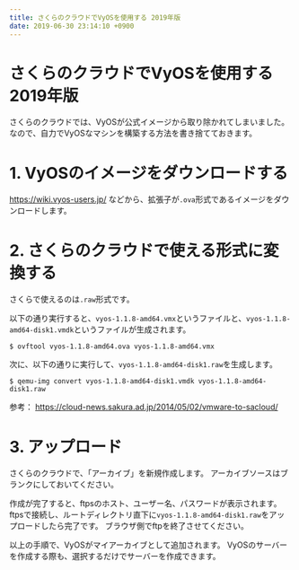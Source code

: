 ```yaml
---
title: さくらのクラウドでVyOSを使用する 2019年版
date: 2019-06-30 23:14:10 +0900
---
```


さくらのクラウドでVyOSを使用する2019年版
===

さくらのクラウドでは、VyOSが公式イメージから取り除かれてしまいました。
なので、自力でVyOSなマシンを構築する方法を書き捨てておきます。

# 1. VyOSのイメージをダウンロードする

https://wiki.vyos-users.jp/ などから、拡張子が`.ova`形式であるイメージをダウンロードします。

# 2. さくらのクラウドで使える形式に変換する

さくらで使えるのは`.raw`形式です。

以下の通り実行すると、`vyos-1.1.8-amd64.vmx`というファイルと、`vyos-1.1.8-amd64-disk1.vmdk`というファイルが生成されます。

```
$ ovftool vyos-1.1.8-amd64.ova vyos-1.1.8-amd64.vmx
```

次に、以下の通りに実行して、`vyos-1.1.8-amd64-disk1.raw`を生成します。
```
$ qemu-img convert vyos-1.1.8-amd64-disk1.vmdk vyos-1.1.8-amd64-disk1.raw
```

参考： https://cloud-news.sakura.ad.jp/2014/05/02/vmware-to-sacloud/

# 3. アップロード

さくらのクラウドで、「アーカイブ」を新規作成します。
アーカイブソースはブランクにしておいてください。

作成が完了すると、ftpsのホスト、ユーザー名、パスワードが表示されます。
ftpsで接続し、ルートディレクトリ直下に`vyos-1.1.8-amd64-disk1.raw`をアップロードしたら完了です。
ブラウザ側でftpを終了させてください。


以上の手順で、VyOSがマイアーカイブとして追加されます。
VyOSのサーバーを作成する際も、選択するだけでサーバーを作成できます。
